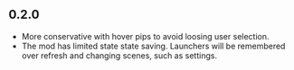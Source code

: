 ## 0.2.0

- More conservative with hover pips to avoid loosing user selection.
- The mod has limited state state saving.  Launchers will be remembered over refresh and changing scenes, such as settings.
